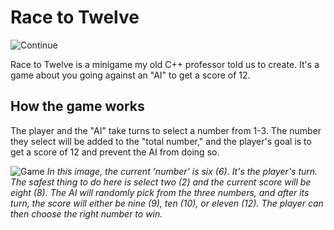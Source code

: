 # Race to Twelve

![Continue](https://i.imgur.com/eFTnEo6.png)

Race to Twelve is a minigame my old C++ professor told us to create. It's a game about you going against an "AI" to get a score of 12.

## How the game works

The player and the "AI" take turns to select a number from 1-3. The number they select will be added to the "total number," and the player's goal is to get a score of 12 and prevent the AI from doing so.

![Game](https://i.imgur.com/gX3bnop.png)
*In this image, the current 'number' is six (6). It's the player's turn. The safest thing to do here is select two (2) and the current score will be eight (8). The AI will randomly pick from the three numbers, and after its turn, the score will either be nine (9), ten (10), or eleven (12). The player can then choose the right number to win.*